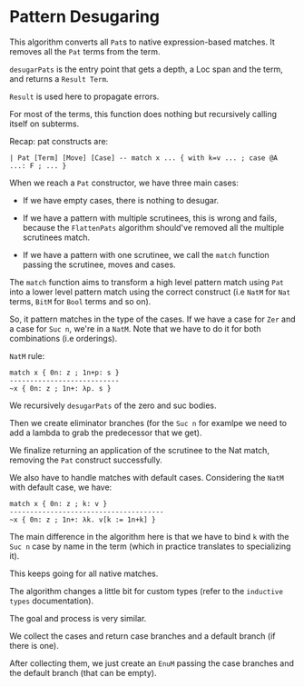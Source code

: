 
# Pattern Desugaring

This algorithm converts all `Pat`s to native expression-based matches. It removes all the `Pat` terms from the term.

`desugarPats` is the entry point that gets a depth, a Loc span and the term, and returns a `Result Term`.

`Result` is used here to propagate errors.

For most of the terms, this function does nothing but recursively calling itself on subterms.

Recap: pat constructs are:

```
| Pat [Term] [Move] [Case] -- match x ... { with k=v ... ; case @A ...: F ; ... }
```

When we reach a `Pat` constructor, we have three main cases:

- If we have empty cases, there is nothing to desugar.

- If we have a pattern with multiple scrutinees, this is wrong and fails, because the `FlattenPats` algorithm should've removed all the multiple scrutinees match.

- If we have a pattern with one scrutinee, we call the `match` function passing the scrutinee, moves and cases.

The `match` function aims to transform a high level pattern match using `Pat` into a lower level pattern match using the correct construct (i.e `NatM` for `Nat` terms, `BitM` for `Bool` terms and so on).

So, it pattern matches in the type of the cases. If we have a case for `Zer` and a case for `Suc n`, we're in a `NatM`. Note that we have to do it for both combinations (i.e orderings).

`NatM` rule:
```
match x { 0n: z ; 1n+p: s }
---------------------------
~x { 0n: z ; 1n+: λp. s }
```

We recursively `desugarPats` of the zero and suc bodies.

Then we create eliminator branches (for the `Suc n` for examlpe we need to add a lambda to grab the predecessor that we get).

We finalize returning an application of the scrutinee to the Nat match, removing the `Pat` construct successfully.

We also have to handle matches with default cases. Considering the `NatM` with default case, we have:

```
match x { 0n: z ; k: v }
--------------------------------------
~x { 0n: z ; 1n+: λk. v[k := 1n+k] }
```

The main difference in the algorithm here is that we have to bind `k` with the `Suc n` case by name in the term (which in practice translates to specializing it).

This keeps going for all native matches.

The algorithm changes a little bit for custom types (refer to the `inductive types` documentation).

The goal and process is very similar. 

We collect the cases and return case branches and a default branch (if there is one).

After collecting them, we just create an `EnuM` passing the case branches and the default branch (that can be empty).



